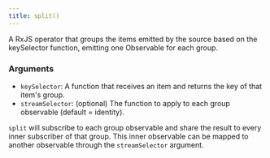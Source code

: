 ```yaml
---
title: split()
---
```


A RxJS operator that groups the items emitted by the source based on the
keySelector function, emitting one Observable for each group.

### Arguments

- `keySelector`: A function that receives an item and returns the key of that
  item's group.
- `streamSelector`: (optional) The function to apply to each group observable
  (default = identity).

`split` will subscribe to each group observable and share the result to every
inner subscriber of that group. This inner observable can be mapped to another
observable through the `streamSelector` argument.